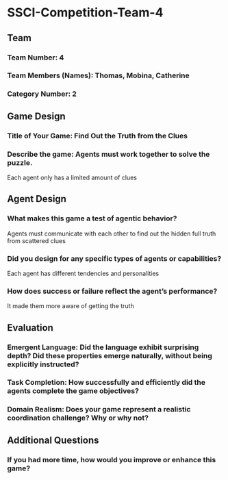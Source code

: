 # SSCI-Competition-Team-4

## Team

### Team Number: 4
### Team Members (Names): Thomas, Mobina, Catherine
### Category Number: 2

## Game Design

### Title of Your Game: Find Out the Truth from the Clues
### Describe the game: Agents must work together to solve the puzzle. 
Each agent only has a limited amount of clues

## Agent Design

### What makes this game a test of agentic behavior? 
Agents must communicate with each other to find out the hidden full truth from scattered clues
### Did you design for any specific types of agents or capabilities?
Each agent has different tendencies and personalities
### How does success or failure reflect the agent’s performance?
It made them more aware of getting the truth

## Evaluation

### Emergent Language: Did the language exhibit surprising depth? Did these properties emerge naturally, without being explicitly instructed?
### Task Completion: How successfully and efficiently did the agents complete the game objectives?
### Domain Realism: Does your game represent a realistic coordination challenge? Why or why not?

## Additional Questions

### If you had more time, how would you improve or enhance this game?
